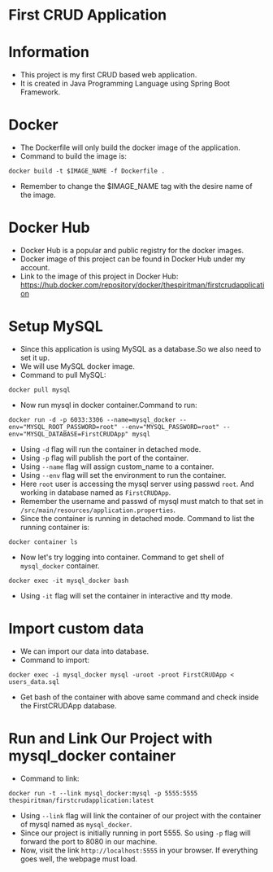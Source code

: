 # First CRUD Application

# Information
- This project is my first CRUD based web application. 
- It is created in Java Programming Language using Spring Boot Framework.

# Docker
- The Dockerfile will only build the docker image of the application.
- Command to build the image is:
```
docker build -t $IMAGE_NAME -f Dockerfile .
```
- Remember to change the $IMAGE_NAME tag with the desire name of the image.

# Docker Hub
- Docker Hub is a popular and public registry for the docker images.
- Docker image of this project can be found in Docker Hub under my account.
- Link to the image of this project in Docker Hub:
  https://hub.docker.com/repository/docker/thespiritman/firstcrudapplication

# Setup MySQL
- Since this application is using MySQL as a database.So we also need to set it up.
- We will use MySQL docker image.
- Command to pull MySQL:
```
docker pull mysql
```
- Now run mysql in docker container.Command to run:
```
docker run -d -p 6033:3306 --name=mysql_docker --env="MYSQL_ROOT_PASSWORD=root" --env="MYSQL_PASSWORD=root" --env="MYSQL_DATABASE=FirstCRUDApp" mysql
```
- Using `-d` flag will run the container in detached mode.
- Using `-p` flag will publish the port of the container.
- Using `--name` flag will assign custom_name to a container.
- Using `--env` flag will set the environment to run the container.
- Here `root` user is accessing the mysql server using passwd `root`. And working in database named as `FirstCRUDApp`.
- Remember the username and passwd of mysql must match to that set in `/src/main/resources/application.properties`.
- Since the container is running in detached mode. Command to list the running container is:
```
docker container ls 
```
- Now let's try logging into container. Command to get shell of `mysql_docker` container.
```
docker exec -it mysql_docker bash
```
- Using `-it` flag will set the container in interactive and tty mode.

# Import custom data
- We can import our data into database.
- Command to import:
```
docker exec -i mysql_docker mysql -uroot -proot FirstCRUDApp < users_data.sql
```
- Get bash of the container with above same command and check inside the FirstCRUDApp database.

# Run and Link Our Project with mysql_docker container
- Command to link: 
```
docker run -t --link mysql_docker:mysql -p 5555:5555 thespiritman/firstcrudapplication:latest
```
- Using `--link` flag will link the container of our project with the container of mysql named as `mysql_docker`.
- Since our project is initially running in port 5555. So using `-p` flag will forward the port to 8080 in our machine.
- Now, visit the link `http://localhost:5555` in your browser. If everything goes well, the webpage must load.
